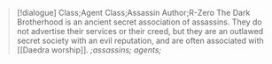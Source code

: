>[!dialogue] Class;Agent Class;Assassin Author;R-Zero
>The Dark Brotherhood is an ancient secret association of assassins. They do not advertise their services or their creed, but they are an outlawed secret society with an evil reputation, and are often associated with [[Daedra worship]].
>*;assassins; agents;*